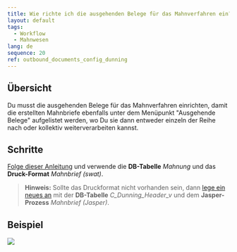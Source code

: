 ```yaml
---
title: Wie richte ich die ausgehenden Belege für das Mahnverfahren ein?
layout: default
tags:
  - Workflow
  - Mahnwesen
lang: de
sequence: 20
ref: outbound_documents_config_dunning
---
```


## Übersicht
Du musst die ausgehenden Belege für das Mahnverfahren einrichten, damit die erstellten Mahnbriefe ebenfalls unter dem Menüpunkt "Ausgehende Belege" aufgelistet werden, wo Du sie dann entweder einzeln der Reihe nach oder kollektiv weiterverarbeiten kannst.

## Schritte
[Folge dieser Anleitung](Ausgehende_Belege_Konfig) und verwende die **DB-Tabelle** *Mahnung* und das **Druck-Format** *Mahnbrief (swat)*.
 >**Hinweis:** Sollte das Druckformat nicht vorhanden sein, dann [lege ein neues an](Druckformat_anlegen) mit der **DB-Tabelle** *C_Dunning_Header_v* und dem **Jasper-Prozess** *Mahnbrief (Jasper)*.

## Beispiel
![](assets/Ausgehende_Belege_Konfig+Mahnung.gif)
